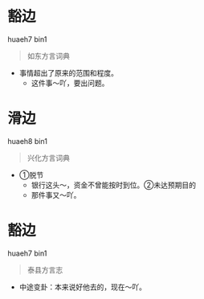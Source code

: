 # 豁边
huaeh7 bin1
> 如东方言词典
- 事情超出了原来的范围和程度。
  - 这件事～吖，要出问题。

# 滑边
huaeh8 bin1
> 兴化方言词典
- ①脱节
  - 银行这头～，资金不曾能按时到位。②未达预期目的
  - 那件事又～吖。

# 豁边
huaeh7 bin1
> 泰县方言志
- 中途变卦：本来说好他去的，现在～吖。
